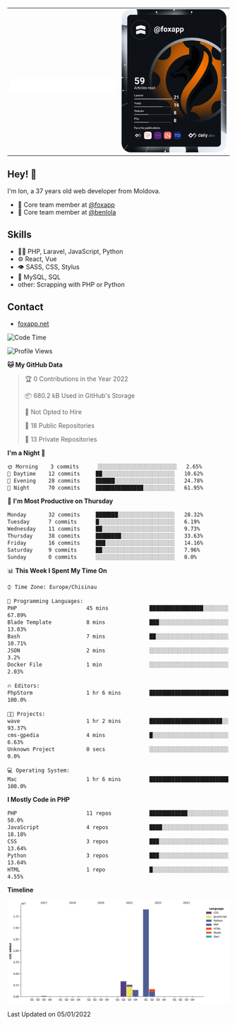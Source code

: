 
<table width="1000">
    <tr>
        <td width="500">
		<h1 align="center">
            		<img src="https://raw.githubusercontent.com/foxapp/foxapp/master/name.svg" alt="Ion Enache" />
        	</h1>
	</td>
        <td width="500" align="right"><a href="https://app.daily.dev/foxapp"><img src="https://github.com/foxapp/foxapp/blob/master/devcard.svg" width="250" alt="Ion Enache's Dev Card"/></a></td>
    </tr>
</table>


## Hey! 👋
I'm Ion, a 37 years old web developer from Moldova.

- 👥 Core team member at [@foxapp](https://github.com/foxapp)
- 👥 Core team member at [@benlola](https://github.com/benlola)

## Skills
- 👨‍💻 PHP, Laravel, JavaScript, Python
- ⚙️ React, Vue
- 👁️ SASS, CSS, Stylus
- 💽 MySQL, SQL
- other: Scrapping with PHP or Python

## Contact
- [foxapp.net](https://www.foxapp.net)


<!--START_SECTION:waka-->
![Code Time](http://img.shields.io/badge/Code%20Time-97%20hrs%2019%20mins-blue)

![Profile Views](http://img.shields.io/badge/Profile%20Views-0-blue)

**🐱 My GitHub Data** 

> 🏆 0 Contributions in the Year 2022
 > 
> 📦 680.2 kB Used in GitHub's Storage 
 > 
> 🚫 Not Opted to Hire
 > 
> 📜 18 Public Repositories 
 > 
> 🔑 13 Private Repositories  
 > 
**I'm a Night 🦉** 

```text
🌞 Morning    3 commits      ░░░░░░░░░░░░░░░░░░░░░░░░░   2.65% 
🌆 Daytime    12 commits     ██░░░░░░░░░░░░░░░░░░░░░░░   10.62% 
🌃 Evening    28 commits     ██████░░░░░░░░░░░░░░░░░░░   24.78% 
🌙 Night      70 commits     ███████████████░░░░░░░░░░   61.95%

```
📅 **I'm Most Productive on Thursday** 

```text
Monday       32 commits     ███████░░░░░░░░░░░░░░░░░░   28.32% 
Tuesday      7 commits      █░░░░░░░░░░░░░░░░░░░░░░░░   6.19% 
Wednesday    11 commits     ██░░░░░░░░░░░░░░░░░░░░░░░   9.73% 
Thursday     38 commits     ████████░░░░░░░░░░░░░░░░░   33.63% 
Friday       16 commits     ███░░░░░░░░░░░░░░░░░░░░░░   14.16% 
Saturday     9 commits      ██░░░░░░░░░░░░░░░░░░░░░░░   7.96% 
Sunday       0 commits      ░░░░░░░░░░░░░░░░░░░░░░░░░   0.0%

```


📊 **This Week I Spent My Time On** 

```text
⌚︎ Time Zone: Europe/Chisinau

💬 Programming Languages: 
PHP                      45 mins             █████████████████░░░░░░░░   67.89% 
Blade Template           8 mins              ███░░░░░░░░░░░░░░░░░░░░░░   13.03% 
Bash                     7 mins              ██░░░░░░░░░░░░░░░░░░░░░░░   10.71% 
JSON                     2 mins              ░░░░░░░░░░░░░░░░░░░░░░░░░   3.2% 
Docker File              1 min               ░░░░░░░░░░░░░░░░░░░░░░░░░   2.03%

🔥 Editors: 
PhpStorm                 1 hr 6 mins         █████████████████████████   100.0%

🐱‍💻 Projects: 
wave                     1 hr 2 mins         ███████████████████████░░   93.37% 
cms-gpedia               4 mins              █░░░░░░░░░░░░░░░░░░░░░░░░   6.63% 
Unknown Project          0 secs              ░░░░░░░░░░░░░░░░░░░░░░░░░   0.0%

💻 Operating System: 
Mac                      1 hr 6 mins         █████████████████████████   100.0%

```

**I Mostly Code in PHP** 

```text
PHP                      11 repos            ████████████░░░░░░░░░░░░░   50.0% 
JavaScript               4 repos             ████░░░░░░░░░░░░░░░░░░░░░   18.18% 
CSS                      3 repos             ███░░░░░░░░░░░░░░░░░░░░░░   13.64% 
Python                   3 repos             ███░░░░░░░░░░░░░░░░░░░░░░   13.64% 
HTML                     1 repo              █░░░░░░░░░░░░░░░░░░░░░░░░   4.55%

```


**Timeline**

![Chart not found](https://raw.githubusercontent.com/foxapp/foxapp/master/charts/bar_graph.png) 


 Last Updated on 05/01/2022
<!--END_SECTION:waka-->
